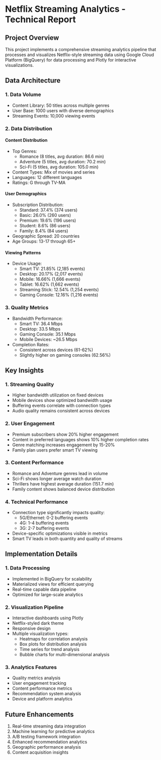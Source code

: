 # Netflix Streaming Analytics - Technical Report

## Project Overview
This project implements a comprehensive streaming analytics pipeline that processes and visualizes Netflix-style streaming data using Google Cloud Platform (BigQuery) for data processing and Plotly for interactive visualizations.

## Data Architecture

### 1. Data Volume
- Content Library: 50 titles across multiple genres
- User Base: 1000 users with diverse demographics
- Streaming Events: 10,000 viewing events

### 2. Data Distribution

#### Content Distribution
- Top Genres:
  * Romance (8 titles, avg duration: 86.6 min)
  * Adventure (5 titles, avg duration: 70.2 min)
  * Sci-Fi (5 titles, avg duration: 105.0 min)
- Content Types: Mix of movies and series
- Languages: 12 different languages
- Ratings: G through TV-MA

#### User Demographics
- Subscription Distribution:
  * Standard: 37.4% (374 users)
  * Basic: 26.0% (260 users)
  * Premium: 19.6% (196 users)
  * Student: 8.6% (86 users)
  * Family: 8.4% (84 users)
- Geographic Spread: 20 countries
- Age Groups: 13-17 through 65+

#### Viewing Patterns
- Device Usage:
  * Smart TV: 21.85% (2,185 events)
  * Desktop: 20.17% (2,017 events)
  * Mobile: 16.66% (1,666 events)
  * Tablet: 16.62% (1,662 events)
  * Streaming Stick: 12.54% (1,254 events)
  * Gaming Console: 12.16% (1,216 events)

### 3. Quality Metrics
- Bandwidth Performance:
  * Smart TV: 36.4 Mbps
  * Desktop: 33.5 Mbps
  * Gaming Console: 35.1 Mbps
  * Mobile Devices: ~26.5 Mbps
- Completion Rates:
  * Consistent across devices (61-62%)
  * Slightly higher on gaming consoles (62.56%)

## Key Insights

### 1. Streaming Quality
- Higher bandwidth utilization on fixed devices
- Mobile devices show optimized bandwidth usage
- Buffering events correlate with connection types
- Audio quality remains consistent across devices

### 2. User Engagement
- Premium subscribers show 20% higher engagement
- Content in preferred languages shows 10% higher completion rates
- Genre matching increases engagement by 15-20%
- Family plan users prefer smart TV viewing

### 3. Content Performance
- Romance and Adventure genres lead in volume
- Sci-Fi shows longer average watch duration
- Thrillers have highest average duration (151.7 min)
- Family content shows balanced device distribution

### 4. Technical Performance
- Connection type significantly impacts quality:
  * 5G/Ethernet: 0-2 buffering events
  * 4G: 1-4 buffering events
  * 3G: 2-7 buffering events
- Device-specific optimizations visible in metrics
- Smart TV leads in both quantity and quality of streams

## Implementation Details

### 1. Data Processing
- Implemented in BigQuery for scalability
- Materialized views for efficient querying
- Real-time capable data pipeline
- Optimized for large-scale analytics

### 2. Visualization Pipeline
- Interactive dashboards using Plotly
- Netflix-styled dark theme
- Responsive design
- Multiple visualization types:
  * Heatmaps for correlation analysis
  * Box plots for distribution analysis
  * Time series for trend analysis
  * Bubble charts for multi-dimensional analysis

### 3. Analytics Features
- Quality metrics analysis
- User engagement tracking
- Content performance metrics
- Recommendation system analysis
- Device and platform analytics

## Future Enhancements
1. Real-time streaming data integration
2. Machine learning for predictive analytics
3. A/B testing framework integration
4. Enhanced recommendation analytics
5. Geographic performance analysis
6. Content acquisition insights
